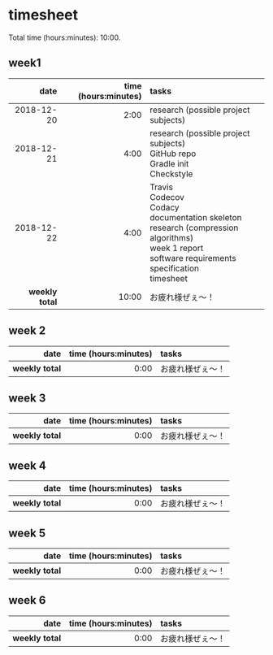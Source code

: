 # timesheet

Total time (hours:minutes): 10:00.

## week1

date | time (hours:minutes) | tasks
---:|---:|:---
2018-12-20 | 2:00 | research (possible project subjects)
2018-12-21 | 4:00 | <span>research (possible project subjects)<br>GitHub repo<br>Gradle init<br>Checkstyle</span>
2018-12-22 | 4:00 | <span>Travis<br>Codecov<br>Codacy<br>documentation skeleton<br>research (compression algorithms)<br>week 1 report<br>software requirements specification<br>timesheet</span>
**weekly total** | 10:00 |お疲れ様ぜぇ～！

## week 2

date | time (hours:minutes) | tasks
---:|---:|:---
**weekly total** | 0:00 |お疲れ様ぜぇ～！

## week 3

date | time (hours:minutes) | tasks
---:|---:|:---
**weekly total** | 0:00 |お疲れ様ぜぇ～！

## week 4

date | time (hours:minutes) | tasks
---:|---:|:---
**weekly total** | 0:00 |お疲れ様ぜぇ～！

## week 5

date | time (hours:minutes) | tasks
---:|---:|:---
**weekly total** | 0:00 |お疲れ様ぜぇ～！

## week 6

date | time (hours:minutes) | tasks
---:|---:|:---
**weekly total** | 0:00 |お疲れ様ぜぇ～！
